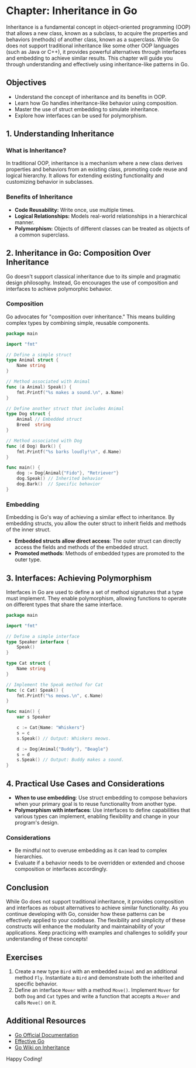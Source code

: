 # Chapter: Inheritance in Go

Inheritance is a fundamental concept in object-oriented programming (OOP) that allows a new class, known as a subclass, to acquire the properties and behaviors (methods) of another class, known as a superclass. While Go does not support traditional inheritance like some other OOP languages (such as Java or C++), it provides powerful alternatives through interfaces and embedding to achieve similar results. This chapter will guide you through understanding and effectively using inheritance-like patterns in Go.

## Objectives

- Understand the concept of inheritance and its benefits in OOP.
- Learn how Go handles inheritance-like behavior using composition.
- Master the use of struct embedding to simulate inheritance.
- Explore how interfaces can be used for polymorphism.

## 1. Understanding Inheritance

### What is Inheritance?

In traditional OOP, inheritance is a mechanism where a new class derives properties and behaviors from an existing class, promoting code reuse and logical hierarchy. It allows for extending existing functionality and customizing behavior in subclasses.

### Benefits of Inheritance

- **Code Reusability:** Write once, use multiple times.
- **Logical Relationships:** Models real-world relationships in a hierarchical manner.
- **Polymorphism:** Objects of different classes can be treated as objects of a common superclass.

## 2. Inheritance in Go: Composition Over Inheritance

Go doesn't support classical inheritance due to its simple and pragmatic design philosophy. Instead, Go encourages the use of composition and interfaces to achieve polymorphic behavior.

### Composition

Go advocates for "composition over inheritance." This means building complex types by combining simple, reusable components.

```go
package main

import "fmt"

// Define a simple struct
type Animal struct {
    Name string
}

// Method associated with Animal
func (a Animal) Speak() {
    fmt.Printf("%s makes a sound.\n", a.Name)
}

// Define another struct that includes Animal
type Dog struct {
    Animal // Embedded struct
    Breed  string
}

// Method associated with Dog
func (d Dog) Bark() {
    fmt.Printf("%s barks loudly!\n", d.Name)
}

func main() {
    dog := Dog{Animal{"Fido"}, "Retriever"}
    dog.Speak() // Inherited behavior
    dog.Bark()  // Specific behavior
}
```

### Embedding

Embedding is Go's way of achieving a similar effect to inheritance. By embedding structs, you allow the outer struct to inherit fields and methods of the inner struct.

- **Embedded structs allow direct access**: The outer struct can directly access the fields and methods of the embedded struct.
- **Promoted methods**: Methods of embedded types are promoted to the outer type.

## 3. Interfaces: Achieving Polymorphism

Interfaces in Go are used to define a set of method signatures that a type must implement. They enable polymorphism, allowing functions to operate on different types that share the same interface.

```go
package main

import "fmt"

// Define a simple interface
type Speaker interface {
    Speak()
}

type Cat struct {
    Name string
}

// Implement the Speak method for Cat
func (c Cat) Speak() {
    fmt.Printf("%s meows.\n", c.Name)
}

func main() {
    var s Speaker

    c := Cat{Name: "Whiskers"}
    s = c
    s.Speak() // Output: Whiskers meows.

    d := Dog{Animal{"Buddy"}, "Beagle"}
    s = d
    s.Speak() // Output: Buddy makes a sound.
}
```

## 4. Practical Use Cases and Considerations

- **When to use embedding**: Use struct embedding to compose behaviors when your primary goal is to reuse functionality from another type.
- **Polymorphism with interfaces**: Use interfaces to define capabilities that various types can implement, enabling flexibility and change in your program's design.

### Considerations

- Be mindful not to overuse embedding as it can lead to complex hierarchies.
- Evaluate if a behavior needs to be overridden or extended and choose composition or interfaces accordingly.

## Conclusion

While Go does not support traditional inheritance, it provides composition and interfaces as robust alternatives to achieve similar functionality. As you continue developing with Go, consider how these patterns can be effectively applied to your codebase. The flexibility and simplicity of these constructs will enhance the modularity and maintainability of your applications. Keep practicing with examples and challenges to solidify your understanding of these concepts!

## Exercises

1. Create a new type `Bird` with an embedded `Animal` and an additional method `Fly`. Instantiate a `Bird` and demonstrate both the inherited and specific behavior.
2. Define an interface `Mover` with a method `Move()`. Implement `Mover` for both `Dog` and `Cat` types and write a function that accepts a `Mover` and calls `Move()` on it.

## Additional Resources

- [Go Official Documentation](https://golang.org/doc/)
- [Effective Go](https://golang.org/doc/effective_go.html)
- [Go Wiki on Inheritance](https://github.com/golang/go/wiki/Inheritance)

Happy Coding!

